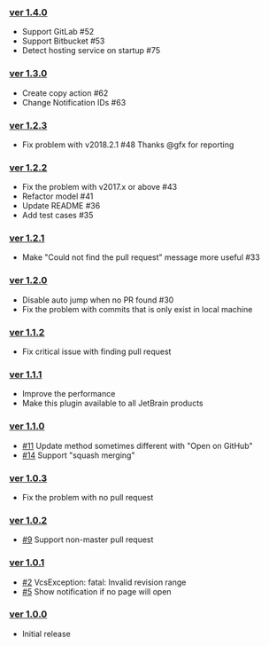 ### [ver 1.4.0](https://github.com/shiraji/find-pull-request/releases/tag/1.4.0)

* Support GitLab #52
* Support Bitbucket #53
* Detect hosting service on startup #75

### [ver 1.3.0](https://github.com/shiraji/find-pull-request/releases/tag/1.3.0)

* Create copy action #62
* Change Notification IDs #63

### [ver 1.2.3](https://github.com/shiraji/find-pull-request/releases/tag/1.2.3)

* Fix problem with v2018.2.1 #48 Thanks @gfx for reporting

### [ver 1.2.2](https://github.com/shiraji/find-pull-request/releases/tag/1.2.2)

* Fix the problem with v2017.x or above #43
* Refactor model #41
* Update README #36
* Add test cases #35

### [ver 1.2.1](https://github.com/shiraji/find-pull-request/releases/tag/1.2.1)

* Make "Could not find the pull request" message more useful #33

### [ver 1.2.0](https://github.com/shiraji/find-pull-request/releases/tag/1.2.0)

* Disable auto jump when no PR found #30
* Fix the problem with commits that is only exist in local machine

### [ver 1.1.2](https://github.com/shiraji/find-pull-request/releases/tag/v1.1.2)

* Fix critical issue with finding pull request

### [ver 1.1.1](https://github.com/shiraji/find-pull-request/releases/tag/v1.1.1)

* Improve the performance
* Make this plugin available to all JetBrain products

### [ver 1.1.0](https://github.com/shiraji/find-pull-request/releases/tag/v1.1.0)

* [#11](https://github.com/shiraji/find-pull-request/issues/11) Update method sometimes different with "Open on GitHub"
* [#14](https://github.com/shiraji/find-pull-request/issues/14) Support "squash merging"

### [ver 1.0.3](https://github.com/shiraji/find-pull-request/releases/tag/v1.0.3)

* Fix the problem with no pull request

### [ver 1.0.2](https://github.com/shiraji/find-pull-request/releases/tag/v1.0.2)

* [#9](https://github.com/shiraji/find-pull-request/issues/9) Support non-master pull request

### [ver 1.0.1](https://github.com/shiraji/find-pull-request/releases/tag/v1.0.1)

* [#2](https://github.com/shiraji/find-pull-request/issues/2) VcsException: fatal: Invalid revision range
* [#5](https://github.com/shiraji/find-pull-request/issues/5) Show notification if no page will open

### [ver 1.0.0](https://github.com/shiraji/find-pull-request/releases/tag/v1.0.0)

* Initial release
